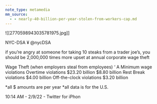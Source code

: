 ```yaml
---
note_type: metamedia
mm_source:
  - - nearly-40-billion-per-year-stolen-from-workers-cap.md
---
```


![[2770598943035781975.jpg]]

NYC-DSA ¥
@nycDSA

if you’re angry at someone for taking 10
steaks from a trader joe’s, you should
be 2,000,000 times more upset at
annual corporate wage theft

Wage Theft (when employers steal from employees) ‘ A
Minimum wage violations Overtime violations
$23.20 billion $8.80 billion
Rest Break violations
$4.00 billion
Off-the-clock violations
$3.20 billion

*all $ amounts are per year
*all data is for the U.S.

10:14 AM - 2/9/22 - Twitter for iPhon


